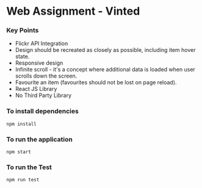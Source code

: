 # Web Assignment - Vinted 

### Key Points
- Flickr API Integration
- Design should be recreated as closely as possible, including item hover state.
- Responsive design
- Infinite scroll - it's a concept where additional data is loaded when user scrolls down the screen.
- Favourite an item (favourites should not be lost on page reload).
- React JS Library
- No Third Party Library


### To install dependencies
```
npm install
```

### To run the application

```
npm start
```

### To run the Test

```
npm run test
```
